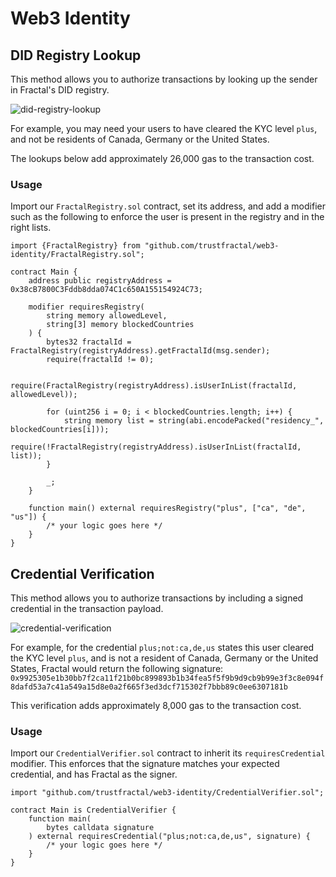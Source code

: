 # Web3 Identity

## DID Registry Lookup

This method allows you to authorize transactions by looking up the sender in Fractal's DID registry.

![did-registry-lookup](https://user-images.githubusercontent.com/365821/166913376-18c369d0-c6a9-49f9-97cf-e8774675b8c1.png)

For example, you may need your users to have cleared the KYC level `plus`, and not be residents of Canada, Germany or the United States.

The lookups below add approximately 26,000 gas to the transaction cost.

### Usage

Import our `FractalRegistry.sol` contract, set its address, and add a modifier such as the following to enforce the user is present in the registry and in the right lists.

```
import {FractalRegistry} from "github.com/trustfractal/web3-identity/FractalRegistry.sol";

contract Main {
    address public registryAddress = 0x38cB7800C3Fddb8dda074C1c650A155154924C73;

    modifier requiresRegistry(
        string memory allowedLevel,
        string[3] memory blockedCountries
    ) {
        bytes32 fractalId = FractalRegistry(registryAddress).getFractalId(msg.sender);
        require(fractalId != 0);
        
        require(FractalRegistry(registryAddress).isUserInList(fractalId, allowedLevel));

        for (uint256 i = 0; i < blockedCountries.length; i++) {
            string memory list = string(abi.encodePacked("residency_", blockedCountries[i]));
            require(!FractalRegistry(registryAddress).isUserInList(fractalId, list));
        }

        _;
    }

    function main() external requiresRegistry("plus", ["ca", "de", "us"]) {
        /* your logic goes here */
    }
}
```

## Credential Verification

This method allows you to authorize transactions by including a signed credential in the transaction payload.

![credential-verification](https://user-images.githubusercontent.com/365821/166913405-033ad50d-366c-4017-af9b-a8b84bf8821e.png)

For example, for the credential `plus;not:ca,de,us` states this user cleared the KYC level `plus`, and is not a resident of Canada, Germany or the United States, Fractal would return the following signature: `0x9925305e1b30bb7f2ca11f21b0bc899893b1b34fea5f5f9b9d9cb9b99e3f3c8e094f8dafd53a7c41a549a15d8e0a2f665f3ed3dcf715302f7bbb89c0ee6307181b`

This verification adds approximately 8,000 gas to the transaction cost.

### Usage

Import our `CredentialVerifier.sol` contract to inherit its `requiresCredential` modifier. This enforces that the signature matches your expected credential, and has Fractal as the signer.

```
import "github.com/trustfractal/web3-identity/CredentialVerifier.sol";

contract Main is CredentialVerifier {
    function main(
        bytes calldata signature
    ) external requiresCredential("plus;not:ca,de,us", signature) {
        /* your logic goes here */
    }
}
```
